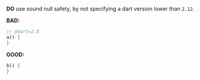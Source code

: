 **DO** use sound null safety, by not specifying a dart version lower than `2.12`.

**BAD:**
```dart
// @dart=2.8
a() {
}
```

**GOOD:**
```dart
b() {
}
